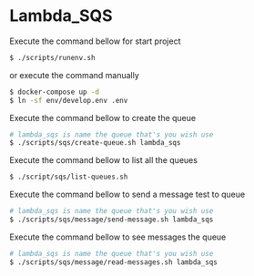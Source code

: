 
# Lambda_SQS

Execute the command bellow for start project
```bash
$ ./scripts/runenv.sh
```
or execute the command manually
```bash
$ docker-compose up -d
$ ln -sf env/develop.env .env
```
Execute the command bellow to create the queue
```bash
# lambda_sqs is name the queue that's you wish use
$ ./scripts/sqs/create-queue.sh lambda_sqs
```
Execute the command bellow to list all the queues
```bash
$ ./script/sqs/list-queues.sh
```
Execute the command bellow to send a message test to queue
```bash
# lambda_sqs is name the queue that's you wish use
$ ./scripts/sqs/message/send-message.sh lambda_sqs
```
Execute the command bellow to see messages the queue
```bash
# lambda_sqs is name the queue that's you wish use
$ ./scripts/sqs/message/read-messages.sh lambda_sqs
```